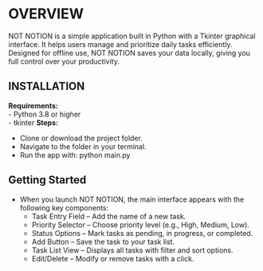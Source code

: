 # OVERVIEW

NOT NOTION is a simple application built in Python with a Tkinter graphical interface. It helps users manage and prioritize daily tasks efficiently. Designed for offline use, NOT NOTION saves your data locally, giving you full control over your productivity.

## INSTALLATION
 **Requirements:** 
     <br>- Python 3.8 or higher
     <br>- tkinter
**Steps:**
- Clone or download the project folder.
- Navigate to the folder in your terminal.
- Run the app with: python main.py

## Getting Started
- When you launch NOT NOTION, the main interface appears with the following key components:
    - Task Entry Field – Add the name of a new task.
    - Priority Selector – Choose priority level (e.g., High, Medium, Low).
    - Status Options – Mark tasks as pending, in progress, or completed.
    - Add Button – Save the task to your task list.
    - Task List View – Displays all tasks with filter and sort options.
    - Edit/Delete – Modify or remove tasks with a click.
